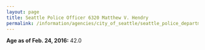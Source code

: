 ```yaml
---
layout: page
title: Seattle Police Officer 6320 Matthew V. Hendry
permalink: /information/agencies/city_of_seattle/seattle_police_department/copbook/6320/
---
```


**Age as of Feb. 24, 2016:** 42.0
